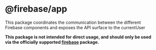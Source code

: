 # @firebase/app

This package coordinates the communication between the different Firebase components and
exposes the API surface to the currentUser

**This package is not intended for direct usage, and should only be used via the officially supported [firebase](https://www.npmjs.com/package/firebase) package.**
